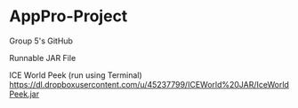 AppPro-Project
==============

Group 5's GitHub

Runnable JAR File

ICE World Peek (run using Terminal)
https://dl.dropboxusercontent.com/u/45237799/ICEWorld%20JAR/IceWorldPeek.jar
